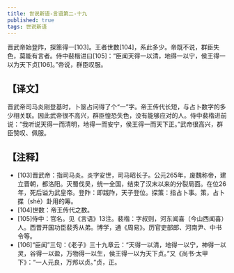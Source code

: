 ```yaml
---
title: 世说新语-言语第二-十九
published: true
tags: 世说新语
---
```


晋武帝始登阼，探策得一[103]。王者世数[104]，系此多少。帝既不说，群臣失色，莫能有言者。侍中裴楷进曰[105]：“臣闻天得一以清，地得一以宁，侯王得一以为天下贞[106]。”帝说，群臣叹服。

## 【译文】

晋武帝司马炎刚登基时，卜筮占问得了个“一”字。帝王传代长短，与占卜数字的多少相关联。因此武帝很不高兴，群臣惶恐失色，没有能够应对的人。侍中裴楷进前说：“我听说天得一而清明，地得一而安宁，侯王得一而天下正。”武帝很高兴，群臣赞叹、佩服。

## 【注释】

- [103]晋武帝：指司马炎。炎字安世，司马昭长子。公元265年，废魏称帝，建立晋朝，都洛阳。灭蜀伐吴，统一全国，结束了汉末以来的分裂局面。在位26年，死后谥为武皇帝。登阼：即践阼，天子登位。探策：指占卜事。策，占卜揲（shé）卦用的筹。
- [104]世数：帝王传代之数。
- [105]侍中：官名。见《言语》13注。裴楷：字叔则，河东闻喜（今山西闻喜）人。西晋开国功臣裴秀从弟。博学，通《周易》。历官吏部郎、河南尹、中书令等。
- [106]“臣闻”三句：《老子》三十九章云：“天得一以清，地得一以宁，神得一以灵，谷得一以盈，万物得一以生，侯王得一以为天下贞。”又《尚书·太甲下》：“一人元良，万邦以贞。”贞，正。
